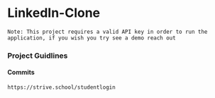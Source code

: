 # LinkedIn-Clone
`Note: This project requires a valid API key in order to run the application, if you wish you try see a demo reach out`
### Project Guidlines

#### Commits

`https://strive.school/studentlogin`
